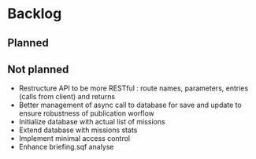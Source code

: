 # Backlog

## Planned

## Not planned

* Restructure API to be more RESTful : route names, parameters, entries (calls from client) and returns
* Better management of async call to database for save and update to ensure robustness of publication worflow
* Initialize database with actual list of missions
* Extend database with missions stats
* Implement minimal access control
* Enhance briefing.sqf analyse
